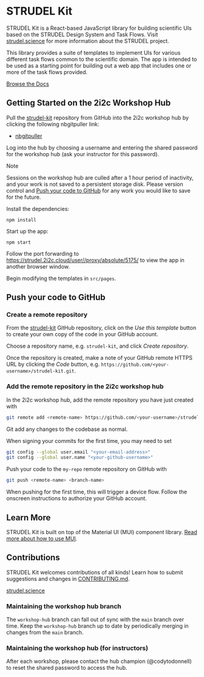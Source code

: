 # STRUDEL Kit

STRUDEL Kit is a React-based JavaScript library for building scientific UIs based on the STRUDEL Design System and Task Flows. Visit [strudel.science](https://strudel.science) for more information about the STRUDEL project.

This library provides a suite of templates to implement UIs for various different task flows common to the scientific domain. The app is intended to be used as a starting point for building out a web app that includes one or more of the task flows provided.

[Browse the Docs](https://strudel.science/strudel-kit/docs/)

## Getting Started on the 2i2c Workshop Hub

Pull the [strudel-kit](https://github.com/strudel-science/strudel-kit) repository from GitHub into the 2i2c workshop hub by clicking the following nbgitpuller link:

- [nbgitpuller](https://strudel.2i2c.cloud/hub/user-redirect/git-pull?repo=https%3A%2F%2Fgithub.com%2Fstrudel-science%2Fstrudel-kit&urlpath=vscode%2F%3Ffolder%3D%2Fhome%2Fjovyan%2Fstrudel-kit&branch=workshop-hub)

Log into the hub by choosing a username and entering the shared password for the workshop hub (ask your instructor for this password).

> [!NOTE]  
> Sessions on the workshop hub are culled after a 1 hour period of inactivity, and your work is not saved to a persistent storage disk. Please version control and [Push your code to GitHub](#push-your-code-to-github) for any work you would like to save for the future.

Install the dependencies:

```
npm install
```

Start up the app:

```
npm start
```

Follow the port forwarding to [https://strudel.2i2c.cloud/user/<your-username>/proxy/absolute/5175/](https://strudel.2i2c.cloud/user-redirect/proxy/absolute/5175/) to view the app in another browser window.

Begin modifying the templates in `src/pages`.

## Push your code to GitHub

### Create a remote repository

From the [strudel-kit](https://github.com/strudel-science/strudel-kit) GitHub repository, click on the _Use this template_ button to create your own copy of the code in your GitHub account.

Choose a repository name, e.g. `strudel-kit`, and click _Create repository_.

Once the repository is created, make a note of your GitHub remote HTTPS URL by clicking the _Code_ button, e.g. `https://github.com/<your-username>/strudel-kit.git`.

### Add the remote repository in the 2i2c workshop hub

In the 2i2c workshop hub, add the remote repository you have just created with

```bash
git remote add <remote-name> https://github.com/<your-username>/strudel-kit.git
```

Git add any changes to the codebase as normal.

When signing your commits for the first time, you may need to set

```bash
git config --global user.email "<your-email-address>"
git config --global user.name "<your-github-username>"
```

Push your code to the `my-repo` remote repository on GitHub with

```bash
git push <remote-name> <branch-name>
```

When pushing for the first time, this will trigger a device flow. Follow the onscreen instructions to authorize your GitHub account.

## Learn More

STRUDEL Kit is built on top of the Material UI (MUI) component library. [Read more about how to use MUI](https://mui.com/material-ui/getting-started/).

## Contributions

STRUDEL Kit welcomes contributions of all kinds! Learn how to submit suggestions and changes in [CONTRIBUTING.md](CONTRIBUTING.md).

[strudel.science](https://strudel.science)

### Maintaining the workshop hub branch

The `workshop-hub` branch can fall out of sync with the `main` branch over time. Keep the `workshop-hub` branch up to date by periodically merging in changes from the `main` branch.

### Maintaining the workshop hub (for instructors)

After each workshop, please contact the hub champion (@codytodonnell) to reset the shared password to access the hub.
